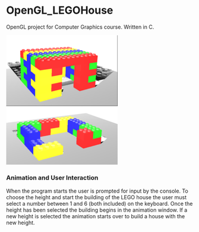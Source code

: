 # OpenGL_LEGOHouse
OpenGL project for Computer Graphics course. 
Written in C. 

<img src="https://github.com/15aber/OpenGL_LEGOHouse/blob/master/ProjectImg.png" width="300">

<img src="https://github.com/15aber/OpenGL_LEGOHouse/blob/master/ProjectImg2.png" width="300">

### Animation and User Interaction
When the program starts the user is prompted for input by the console. To choose the height and start the building of the LEGO house the user must select a number between 1 and 6 (both included) on the keyboard. Once the height has been selected the building begins in the animation window. If a new height is selected the animation starts over to build a house with the new height.
